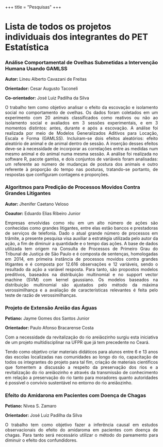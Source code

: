 +++
title = "Pesquisas"
+++

# Lista de todos os projetos individuais dos integrantes do PET Estatística

### Análise Comportamental de Ovelhas Submetidas a Intervenção Humana Usando GAMLSS

**Autor:** Lineu Alberto Cavazani de Freitas

**Orientador:** Cesar Augusto Taconeli

**Co-orientador:** José Luiz Padilha da Silva

<p align="justify">O trabalho tem como objetivo analisar o efeito da escovação 
e isolamento social no comportamento de ovelhas. Os dados foram coletados em 
um experimento com 20 animais classificados como reativos ou não ao isolamento 
social e avaliados em 3 sessões experimentais, e em 3 momentos distintos: 
antes, durante e após a escovação. A análise foi realizada por meio de Modelos 
Generalizados Aditivos para Locação, Escala e Forma (GAMLSS). Incluı́ram-se
dois efeitos aleatórios: efeito aleatório de animal e de animal dentro de 
sessão. A inserção desses efeitos deve-se à necessidade de incorporar as 
correlações entre as medidas num mesmo animal e do animal numa mesma sessão. 
A análise foi realizada no software R, pacote gamlss, e dois conjuntos de 
variáveis foram analisadas: um referente ao número de mudanças de postura 
dos animais e outro referente à proporção do tempo nas posturas, tratando-se 
portanto, de respostas que configuram contagens e proporções.</p>

### Algoritmos para Predição de Processos Movidos Contra Grandes Litigantes

**Autor:** Jhenifer Caetano Veloso

**Coautor:** Eduardo Elias Ribeiro Junior

<p align="justify">Empresas envolvidas como réu em um alto número de ações 
são conhecidas como grandes litigantes, entre elas estão bancos e prestadoras 
de serviços de telefonia. Dado o atual grande número de processos em trâmite, 
a presente pesquisa visa auxiliar a estratégia utilizada pelo autor da ação, 
a fim de diminuir a quantidade e o tempo das ações. A base de dados utilizada 
tem origem na Consulta de Processos de Primeiro Grau do Tribunal de Justiça 
de São Paulo e é composta de sentenças, homologadas em 2014, em primeira 
instância de processos movidos contra grandes litigantes e é composta por 
12.616 observações e 12 variáveis, sendo o resultado da ação a variável 
resposta. Para tanto, são propostos modelos preditivos, baseados na distribuição 
multinomial e no support vector machine (SVM) com kernel gaussiano. Os modelos 
baseados na distribuição multinomial são ajustados pelo método da máxima 
verossimilhança e a avaliação de características relevantes é feita pelo 
teste de razão de verossimilhanças.</p>

### Projeto de Extensão Areião das Águas

**Petiano:** Jayme Gomes dos Santos Junior

**Orientador:** Paulo Afonso Bracarense Costa

<p align="justify">Com a necessidade da revitalização do rio areiãozinho 
surgiu esta iniciativa de um projeto multidisciplinar na UFPR que já tem 
precedente no Ceará.</p>

<p align="justify">Tendo como objetivo criar materiais didáticos para alunos 
entre 6 e 13 anos das escolas localizadas nas comunidades ao longo do rio, 
capacitação de todos os integrantes do projeto para tal fim, criação de materiais 
científicos que fomentem a discussão a respeito da preservação dos rios e 
a revitalização do rio areiãozinho e através da transmissão de conhecimento 
em relação a preservação do rio tanto para moradores quanto autoridades 
é possível o convívio sustentável no entorno do rio areiãozinho.</p>

### Efeito do Amidarona em Pacientes com Doença de Chagas

**Petiano:** Nivea S. Zamaro

**Orientador:** José Luiz Padilha da Silva

<p align="justify">O trabalho tem como objetivo fazer a inferência causal
em estudos observacionais do efeito do amidaroma em pacientes com doença 
de chagas. Para tanto será necessário utilizar o método do pareamento para 
diminuir o efeito dos confundidores.</p>


